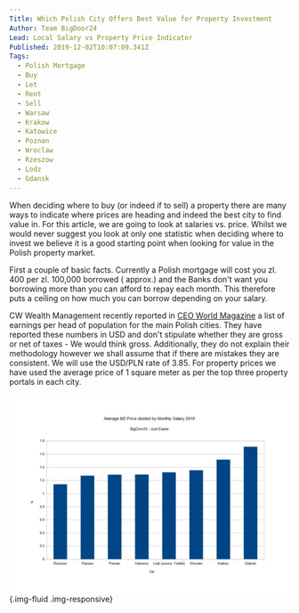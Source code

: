 ```yaml
---
Title: Which Polish City Offers Best Value for Property Investment
Author: Team BigDoor24
Lead: Local Salary vs Property Price Indicator
Published: 2019-12-02T10:07:09.341Z
Tags:
  - Polish Mortgage
  - Buy
  - Let
  - Rent
  - Sell
  - Warsaw
  - Krakow
  - Katowice
  - Poznan
  - Wroclaw
  - Rzeszow
  - Lodz
  - Gdansk
---
```

When deciding where to buy (or indeed if to sell) a property there are many ways to indicate where prices are heading and indeed the best city to find value in. For this article, we are going to look at salaries vs. price.  Whilst we would never suggest you look at only one statistic when deciding where to invest we believe it is a good starting point when looking for value in the Polish property market.

First a couple of basic facts. Currently a Polish mortgage will cost you zl. 400 per zl. 100,000 borrowed ( approx.) and the Banks don't want you borrowing more than you can afford to repay each month. This therefore puts a ceiling on how much you can borrow depending on your salary.

CW Wealth Management recently reported in [CEO World Magazine](https://ceoworld.biz/2019/07/29/where-polands-richest-live-the-top-10-wealthiest-cities/) a list of earnings per head of population for the main Polish cities. They have reported these numbers in USD and don't stipulate whether they are gross or net of taxes - We would think gross. Additionally, they do not explain their methodology however we shall assume that if there are mistakes they are consistent. We will use the USD/PLN rate of 3.85. For property prices we have used the average price of 1 square meter as per the top three property portals in each city.

![](../assets/Images/salary-m2.jpg){.img-fluid .img-responsive}
